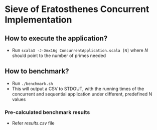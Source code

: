 # Sieve of Eratosthenes Concurrent Implementation

## How to execute the application?
- Run `scala3 -J-Xmx16g ConcurrentApplication.scala [N]` where _N_ should point to the number of primes needed 

## How to benchmark?
- Run `./benchmark.sh`
- This will output a CSV to STDOUT, with the running times of the concurrent and sequential application under different, predefined N values

### Pre-calculated benchmark results
- Refer _results.csv_ file
